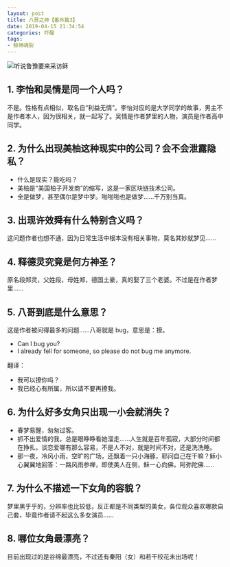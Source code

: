 ```yaml
---
layout: post
title: 八哥之神【番外篇3】
date: 2019-04-15 21:34:54
categories: 吓醒
tags:
- 鲸神魂裂
---
```

![听说鲁豫要来采访稣](/images/2019/20190207-luyu.jpg)

## 1. 李怡和吴情是同一个人吗？

不是。性格有点相似，取名自“利益无情”。李怡对应的是大学同学的故事，男主不是作者本人，因为很相关，就一起写了。吴情是作者梦里的人物，演员是作者高中同学。

## 2. 为什么出现美柚这种现实中的公司？会不会泄露隐私？

- 什么是现实？能吃吗？
- 美柚是“美国柚子开发商”的缩写，这是一家区块链技术公司。
- 全是做梦，甚至偶尔是梦中梦。啪啪啪也是做梦……千万别当真。

## 3. 出现许效舜有什么特别含义吗？

这问题作者也想不通，因为日常生活中根本没有相关事物，莫名其妙就梦见……

## 4. 释德灵究竟是何方神圣？

原名段郑灵，父姓段，母姓郑，德国土豪，真的娶了三个老婆。不过是在作者梦里……

## 5. 八哥到底是什么意思？

这是作者被问得最多的问题……八哥就是 bug，意思是：撩。

- Can I bug you?
- I already fell for someone, so please do not bug me anymore.

翻译：

- 我可以撩你吗？
- 我已经心有所属，所以请不要再撩我。

## 6. 为什么好多女角只出现一小会就消失？

- 春梦易醒，匆匆过客。
- 抓不出爱情的我，总是眼睁睁看她溜走……人生就是百年孤寂，大部分时间都在挣扎，谈恋爱哪有那么容易，不是人不对，就是时间不对，还是洗洗睡。
- 那一夜，冷风小雨，空旷的广场，还飘着一只小海豚，耶问自己在干嘛？稣小心翼翼地回答：一路风雨参禅，即使美人在侧，稣一心向佛，阿弥陀佛……

## 7. 为什么不描述一下女角的容貌？

梦里黑乎乎的，分辨率也比较低，反正都是不同类型的美女，各位观众喜欢哪款自己套，毕竟作者请不起这么多女演员……

## 8. 哪位女角最漂亮？

目前出现过的是谷绵最漂亮，不过还有秦阳（女）和若干校花未出场呢！
